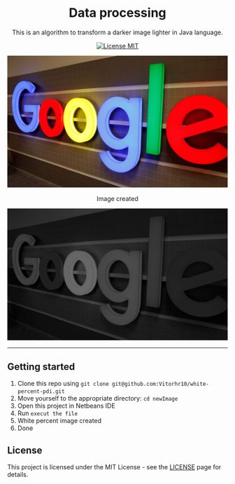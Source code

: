 <h1 align="center">
Data processing
</h1>

<p align="center">This is an algorithm to transform a darker image lighter in Java language.</p>

<p align="center">
  <a href="https://opensource.org/licenses/MIT">
    <img src="https://img.shields.io/badge/License-MIT-blue.svg" alt="License MIT">
  </a>
</p>

<div>
  <img src="google.jpg" alt="Google">
  <p align="center">Image created</p>
  <img src="whitePercent.jpg" alt="Google percent">
</div>

<hr />

## Getting started

1. Clone this repo using `git clone git@github.com:Vitorhr10/white-percent-pdi.git`
2. Move yourself to the appropriate directory: `cd newImage`
3. Open this project in Netbeans IDE
4. Run `execut the file`
5. White percent image created
6. Done

## License

This project is licensed under the MIT License - see the [LICENSE](https://opensource.org/licenses/MIT) page for details.